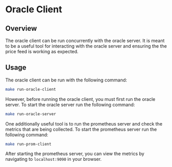 # Oracle Client

## Overview

The oracle client can be run concurrently with the oracle server. It is meant to be a useful tool for interacting with the oracle server and ensuring the the price feed is working as expected.

## Usage

The oracle client can be run with the following command:

```bash
make run-oracle-client
```

However, before running the oracle client, you must first run the oracle server. To start the oracle server run the following command:

```bash
make run-oracle-server
```

One additionally useful tool is to run the prometheus server and check the metrics that are being collected. To start the prometheus server run the following command:

```bash
make run-prom-client
```

After starting the prometheus server, you can view the metrics by navigating to `localhost:9090` in your browser.
